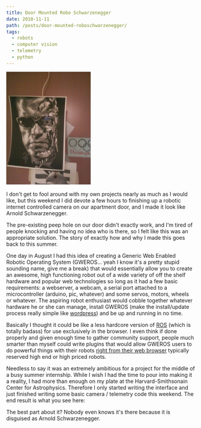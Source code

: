 ```yaml
---
title: Door Mounted Robo Schwarzenegger
date: 2010-11-11
path: /posts/door-mounted-roboschwarzenegger/
tags: 
  - robots
  - computer vision
  - telemetry
  - python
---
```



<!-- gallery:
  anchor: '#gallery'
  images: [/images/projects/personal-robot-gallery/2010-02-08-193124.jpg, /images/projects/personal-robot-gallery/2010-02-08-193147.jpg, /images/projects/personal-robot-gallery/2010-02-08-193241.jpg, /images/projects/personal-robot-gallery/2010-02-08-193359.jpg, /images/projects/personal-robot-gallery/downsize_2.jpg, /images/projects/personal-robot-gallery/downsize_3.jpg, /images/projects/personal-robot-gallery/downsize_4.jpg, /images/projects/personal-robot-gallery/downsize.jpg] -->

<div class="media-container">

<img src="/images/posts/downsize_4-225x300.jpg">

</div>

I don't get to fool around with my own projects nearly as much as I would like, but this weekend I did devote a few hours to finishing up a robotic internet controlled camera on our apartment door, and I made it look like Arnold Schwarzenegger.

<span class="more"></span>

The pre-existing peep hole on our door didn't exactly work, and I'm tired of people knocking and having no idea who is there, so I felt like this was an appropriate solution. The story of exactly how and why I made this goes back to this summer.

One day in August I had this idea of creating a Generic Web Enabled Robotic Operating System (GWEROS... yeah I know it's a pretty stupid sounding name, give me a break) that would essentially allow you to create an awesome, high functioning robot out of a wide variety of off the shelf hardware and popular web technologies so long as it had a few basic requirements: a webserver, a webcam, a serial port attached to a microcontroller (arduino, pic, whatever) and some servos, motors, wheels or whatever. The aspiring robot enthusiast would cobble together whatever hardware he or she can manage, install GWEROS (make the install/update process really simple like [wordpress](http://codex.wordpress.org/Installing_WordPress)) and be up and running in no time.

Basically I thought it could be like a less hardcore version of [ROS](http://www.ros.org/wiki/) (which is totally badass) for use exclusively in the browser. I even think if done properly and given enough time to gather community support, people much smarter than myself could write plugins that would allow GWEROS users to do powerful things with their robots [right from their web browser](http://mjpg-streamer.svn.sourceforge.net/viewvc/mjpg-streamer/mjpg-streamer/www/javascript_motiondetection.html?revision=83&view=markup&pathrev=83) typically reserved high end or high priced robots.

Needless to say it was an extremely ambitious for a project for the middle of a busy summer internship. While I wish I had the time to pour into making it a reality, I had more than enough on my plate at the Harvard-Smithsonain Center for Astrophysics. Therefore I only started writing the interface and just finished writing some basic camera / telemetry code this weekend. The end result is what you see here:

The best part about it? Nobody even knows it's there because it is disguised as Arnold Schwarzenegger.

<div id="gallery"></div>

